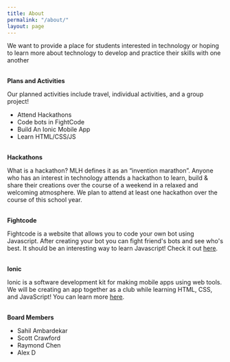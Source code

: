 ```yaml
---
title: About
permalink: "/about/"
layout: page
---
```


<p>We want to provide a place for students interested in technology or hoping to learn more about technology to develop and practice their skills with one another</p>
<br>
<div class="manual-post">
  <div class="manual manual-title">
      <strong>Plans and Activities</strong>
  </div>
  <p>  <div class="manual-content">
Our planned activities include travel, individual activities, and a group project!
<br>
<ul>
<li>Attend Hackathons</li>
<li>Code bots in FightCode</li>
<li>Build An Ionic Mobile App</li>
<li>Learn HTML/CSS/JS</li>
</ul>
</div>
</p>
</div>

<br>
<div class="manual-post">
  <div class="manual manual-title">
      <strong>Hackathons</strong>
  </div>
  <p>  <div class="manual-content">
What is a hackathon? MLH defines it as an “invention marathon”. Anyone who has an interest in technology attends a hackathon to learn, build & share their creations over the course of a weekend in a relaxed and welcoming atmosphere. We plan to attend at least one hackathon over the course of this school year.
</div>
</p>
</div>

<br>
<div class="manual-post">
  <div class="manual manual-title">
      <strong>Fightcode</strong>
  </div>
  <p>  <div class="manual-content">
Fightcode is a website that allows you to code your own bot using Javascript. After creating your bot you can fight friend's bots and see who's best. It should be an interesting way to learn Javascript! Check it out <a href="http://fightcodegame.com/">here</a>.
</div>
</p>
</div>

<br>
<div class="manual-post">
  <div class="manual manual-title">
      <strong>Ionic</strong>
  </div>
  <p>  <div class="manual-content">
Ionic is a software development kit for making mobile apps using web tools. We will be creating an app together as a club while learning HTML, CSS, and JavaScript! You can learn more <a href="http://ionicframework.com/">here</a>.
</div>
</p>
</div>
<br>
<div class="manual-post">
  <div class="manual manual-title">
      <strong>Board Members</strong>
  </div>
  <p>  <div class="manual-content">
<ul>
<li>Sahil Ambardekar</li>
<li>Scott Crawford</li>
<li>Raymond Chen</li>
<li>Alex D</li>
</ul>
</div>
</p>
</div>




